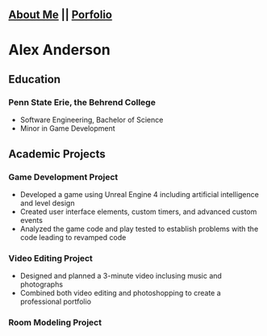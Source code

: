## [About Me](Me.md) || [Porfolio](index.md)
# Alex Anderson  

## **Education**
### Penn State Erie, the Behrend College
- Software Engineering, Bachelor of Science
- Minor in Game Development  

## Academic Projects
### **Game Development Project**
- Developed a game using Unreal Engine 4 including artificial intelligence and level design
- Created user interface elements, custom timers, and advanced custom events
- Analyzed the game code and play tested to establish problems with the code leading to revamped code  
### **Video Editing Project**
- Designed and planned a 3-minute video inclusing music and photographs
- Combined both video editing and photoshopping to create a professional portfolio  
### **Room Modeling Project**
